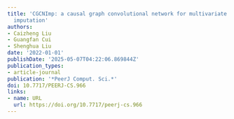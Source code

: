 ```yaml
---
title: 'CGCNImp: a causal graph convolutional network for multivariate time series
  imputation'
authors:
- Caizheng Liu
- Guangfan Cui
- Shenghua Liu
date: '2022-01-01'
publishDate: '2025-05-07T04:22:06.869844Z'
publication_types:
- article-journal
publication: '*PeerJ Comput. Sci.*'
doi: 10.7717/PEERJ-CS.966
links:
- name: URL
  url: https://doi.org/10.7717/peerj-cs.966
---
```

